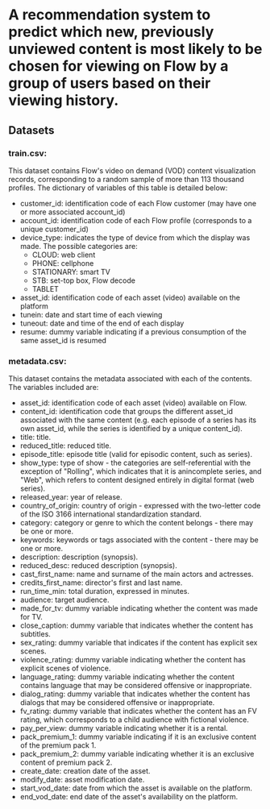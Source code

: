 # A recommendation system to predict which new, previously unviewed content is most likely to be chosen for viewing on Flow by a group of users based on their viewing history.

## Datasets

### train.csv:
This dataset contains Flow's video on demand (VOD) content visualization records, corresponding to a random sample of more than 113 thousand profiles. The dictionary of variables of this table is detailed below:

* customer_id: identification code of each Flow customer (may have one or more associated account_id)
* account_id: identification code of each Flow profile (corresponds to a unique customer_id)
* device_type: indicates the type of device from which the display was made. The possible categories are:
  * CLOUD: web client
  * PHONE: cellphone
  * STATIONARY: smart TV
  * STB: set-top box, Flow decode
  * TABLET
* asset_id: identification code of each asset (video) available on the platform
* tunein: date and start time of each viewing
* tuneout: date and time of the end of each display
* resume: dummy variable indicating if a previous consumption of the same asset_id is resumed

### metadata.csv:
This dataset contains the metadata associated with each of the contents. The variables included are:

* asset_id: identification code of each asset (video) available on Flow.
* content_id: identification code that groups the different asset_id associated with the same content (e.g. each episode of a series has its own asset_id, while the series is identified by a unique content_id).
* title: title.
* reduced_title: reduced title.
* episode_title: episode title (valid for episodic content, such as series).
* show_type: type of show - the categories are self-referential with the exception of "Rolling", which indicates that it is anincomplete series, and "Web", which refers to content designed entirely in digital format (web series).
* released_year: year of release.
* country_of_origin: country of origin - expressed with the two-letter code of the ISO 3166 international standardization standard.
* category: category or genre to which the content belongs - there may be one or more.
* keywords: keywords or tags associated with the content - there may be one or more.
* description: description (synopsis).
* reduced_desc: reduced description (synopsis).
* cast_first_name: name and surname of the main actors and actresses.
* credits_first_name: director's first and last name.
* run_time_min: total duration, expressed in minutes.
* audience: target audience.
* made_for_tv: dummy variable indicating whether the content was made for TV.
* close_caption: dummy variable that indicates whether the content has subtitles.
* sex_rating: dummy variable that indicates if the content has explicit sex scenes.
* violence_rating: dummy variable indicating whether the content has explicit scenes of violence.
* language_rating: dummy variable indicating whether the content contains language that may be considered offensive or inappropriate.
* dialog_rating: dummy variable that indicates whether the content has dialogs that may be considered offensive or inappropriate.
* fv_rating: dummy variable that indicates whether the content has an FV rating, which corresponds to a child audience with fictional violence.
* pay_per_view: dummy variable indicating whether it is a rental.
* pack_premium_1: dummy variable indicating if it is an exclusive content of the premium pack 1.
* pack_premium_2: dummy variable indicating whether it is an exclusive content of premium pack 2.
* create_date: creation date of the asset.
* modify_date: asset modification date.
* start_vod_date: date from which the asset is available on the platform.
* end_vod_date: end date of the asset's availability on the platform.
